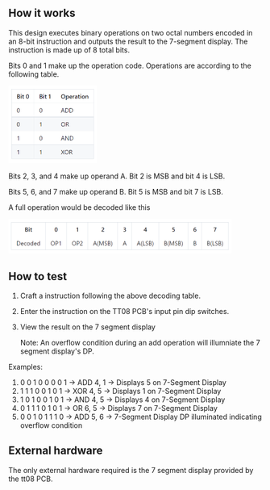 <!---

This file is used to generate your project datasheet. Please fill in the information below and delete any unused
sections.

You can also include images in this folder and reference them in the markdown. Each image must be less than
512 kb in size, and the combined size of all images must be less than 1 MB.
-->

## How it works

This design executes binary operations on two octal numbers encoded in an 8-bit instruction and outputs the result to the 7-segment display.
The instruction is made up of 8 total bits.  

Bits 0 and 1 make up the operation code. Operations are according to the following table.

<img width="176" alt="OPBits" src="OPBits.png">

Bits 2, 3, and 4 make up operand A. Bit 2 is MSB and bit 4 is LSB.

Bits 5, 6, and 7 make up operand B. Bit 5 is MSB and bit 7 is LSB.

A full operation would be decoded like this

<img width="443" alt="fullop" src="fullop.png">

## How to test

1. Craft a instruction following the above decoding table. 
2. Enter the instruction on the TT08 PCB's input pin dip switches.
3. View the result on the 7 segment display

   Note: An overflow condition during an add operation will illumniate the 7 segment display's DP.

Examples:
1. 0 0 1 0 0 0 0 1 -> ADD 4, 1 -> Displays 5 on 7-Segment Display
2. 1 1 1 0 0 1 0 1 -> XOR 4, 5 -> Displays 1 on 7-Segment Display
3. 1 0 1 0 0 1 0 1 -> AND 4, 5 -> Displays 4 on 7-Segment Display
4. 0 1 1 1 0 1 0 1 -> OR  6, 5 -> Displays 7 on 7-Segment Display
5. 0 0 1 0 1 1 1 0 -> ADD 5, 6 -> 7-Segment Display DP illuminated indicating overflow condition

## External hardware

The only external hardware required is the 7 segment display provided by the tt08 PCB.
